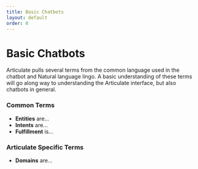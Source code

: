 ```yaml
---
title: Basic Chatbots
layout: default
order: 0
---
```


# Basic Chatbots

Articulate pulls several terms from the common language used in the chatbot and Natural language lingo. A basic understanding of these terms will go along way to understanding the Articulate interface, but also chatbots in general.

### Common Terms

- **Entities** are... 
- **Intents** are... 
- **Fulfillment** is... 

### Articulate Specific Terms

- **Domains** are... 